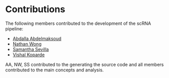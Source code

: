 # Contributions
The following members contributed to the development of the scRNA pipeline:

- [Abdalla Abdelmaksoud](https://github.com/abdallahamr)
- [Nathan Wong](https://github.com/wong-nw)
- [Samantha Sevilla](https://github.com/slsevilla)
- [Vishal Koparde](https://github.com/kopardev)

AA, NW, SS contributed to the generating the source code and all members contributed to the main concepts and analysis.